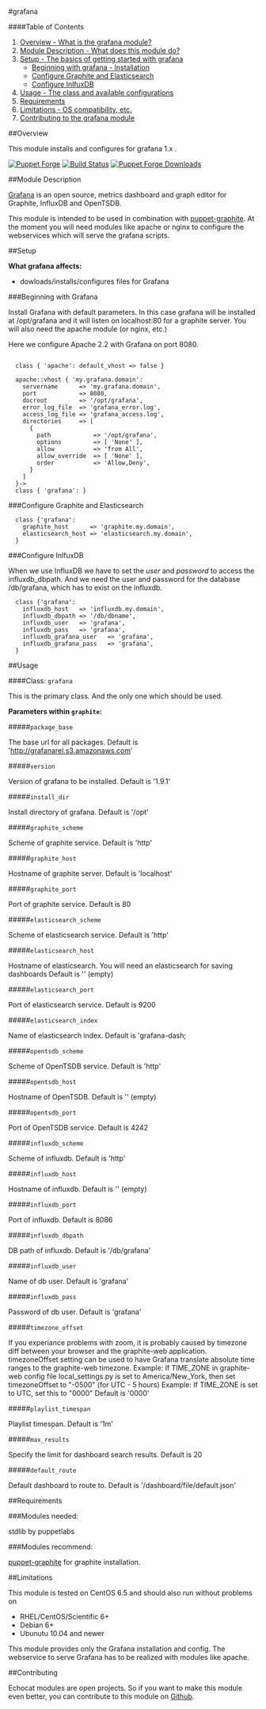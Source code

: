 #grafana

####Table of Contents

1. [Overview - What is the grafana module?](#overview)
2. [Module Description - What does this module do?](#module-description)
3. [Setup - The basics of getting started with grafana](#setup)
    * [Beginning with grafana - Installation](#beginning-with-grafana)
    * [Configure Graphite and Elasticsearch](#configure-graphite-and-elasticsearch)
    * [Configure InlfuxDB](#configure-inlfuxdb)
4. [Usage - The class and available configurations](#usage)
7. [Requirements](#requirements)
5. [Limitations - OS compatibility, etc.](#limitations)
6. [Contributing to the grafana module](#contributing)

##Overview

This module installs and configures for grafana 1.x .

[![Puppet Forge](http://img.shields.io/puppetforge/v/dwerder/grafana.svg)](https://forge.puppetlabs.com/dwerder/grafana)
[![Build Status](https://secure.travis-ci.org/echocat/puppet-grafana.png?branch=master)](https://travis-ci.org/echocat/puppet-grafana)
[![Puppet Forge Downloads](http://img.shields.io/puppetforge/dt/dwerder/grafana.svg)](https://forge.puppetlabs.com/dwerder/grafana) 

##Module Description

[Grafana](http://grafana.org/) is an open source, metrics dashboard and graph editor for Graphite, InfluxDB and OpenTSDB.

This module is intended to be used in combination with [puppet-graphite](https://forge.puppetlabs.com/dwerder/graphite). At the
moment you will need modules like apache or nginx to configure the webservices which will serve the grafana scripts.

##Setup

**What grafana affects:**

* dowloads/installs/configures files for Grafana

###Beginning with Grafana

Install Grafana with default parameters. In this case grafana will be
installed at /opt/grafana and it will listen on localhost:80 for a graphite
server. You will also need the apache module (or nginx, etc.)

Here we configure Apache 2.2 with Grafana on port 8080.
```puppet

  class { 'apache': default_vhost => false }

  apache::vhost { 'my.grafana.domain':
    servername      => 'my.grafana.domain',
    port            => 8080,
    docroot         => '/opt/grafana',
    error_log_file  => 'grafana_error.log',
    access_log_file => 'grafana_access.log',
    directories     => [
      {
        path            => '/opt/grafana',
        options         => [ 'None' ],
        allow           => 'from All',
        allow_override  => [ 'None' ],
        order           => 'Allow,Deny',
      }
    ]
  }->
  class { 'grafana': }
```

###Configure Graphite and Elasticsearch

```puppet
  class {'grafana':
    graphite_host      => 'graphite.my.domain',
    elasticsearch_host => 'elasticsearch.my.domain',
  }
```

###Configure InlfuxDB

When we use InfluxDB we have to set the _user_ and _password_ to access the influxdb_dbpath.
And we need the user and password for the database /db/grafana, which has to exist on the influxdb.

```puppet
  class {'grafana':
    influxdb_host   => 'influxdb.my.domain',
    influxdb_dbpath => '/db/dbname',
    influxdb_user   => 'grafana',
    influxdb_pass   => 'grafana',
    influxdb_grafana_user   => 'grafana',
    influxdb_grafana_pass   => 'grafana',
  }
```

##Usage

####Class: `grafana`

This is the primary class. And the only one which should be used.

**Parameters within `graphite`:**

#####`package_base`

The base url for all packages.
Default is 'http://grafanarel.s3.amazonaws.com'

#####`version`

Version of grafana to be installed.
Default is '1.9.1'

#####`install_dir`

Install directory of grafana.
Default is '/opt'

#####`graphite_scheme`

Scheme of graphite service.
Default is 'http'

#####`graphite_host`

Hostname of graphite server.
Default is 'localhost'

#####`graphite_port`

Port of graphite service.
Default is 80

#####`elasticsearch_scheme`

Scheme of elasticsearch service.
Default is 'http'

#####`elasticsearch_host`

Hostname of elasticsearch. You will need an elasticsearch
for saving dashboards
Default is '' (empty)

#####`elasticsearch_port`

Port of elasticsearch service.
Default is 9200

#####`elasticsearch_index`

Name of elasticsearch index.
Default is 'grafana-dash;

#####`opentsdb_scheme`

Scheme of OpenTSDB service.
Default is 'http'

#####`opentsdb_host`

Hostname of OpenTSDB.
Default is '' (empty)

#####`opentsdb_port`

Port of OpenTSDB service.
Default is 4242

#####`influxdb_scheme`

Scheme of influxdb.
Default is 'http'

#####`influxdb_host`

Hostname of influxdb.
Default is '' (empty)

#####`influxdb_port`

Port of influxdb.
Default is 8086

#####`influxdb_dbpath`

DB path of influxdb.
Default is '/db/grafana'

#####`influxdb_user`

Name of db user.
Default is 'grafana'

#####`influxdb_pass`

Password of db user.
Default is 'grafana'

#####`timezone_offset`

If you experiance problems with zoom, it is probably caused by timezone diff between
your browser and the graphite-web application. timezoneOffset setting can be used to have Grafana
translate absolute time ranges to the graphite-web timezone.
Example:
  If TIME_ZONE in graphite-web config file local_settings.py is set to America/New_York, then set
  timezoneOffset to "-0500" (for UTC - 5 hours)
Example:
  If TIME_ZONE is set to UTC, set this to "0000"
Default is '0000'

#####`playlist_timespan`

Playlist timespan.
Default is '1m'

#####`max_results`

Specify the limit for dashboard search results.
Default is 20

#####`default_route`

Default dashboard to route to.
Default is '/dashboard/file/default.json'

##Requirements

###Modules needed:

stdlib by puppetlabs

###Modules recommend:

[puppet-graphite](https://github.com/echocat/puppet-graphite) for graphite installation.

##Limitations

This module is tested on CentOS 6.5 and should also run without problems on

* RHEL/CentOS/Scientific 6+
* Debian 6+
* Ubunutu 10.04 and newer

This module provides only the Grafana installation and config. The webservice to serve Grafana has to be realized with modules like apache.

##Contributing

Echocat modules are open projects. So if you want to make this module even better, you can contribute to this module on [Github](https://github.com/echocat/puppet-grafana).
